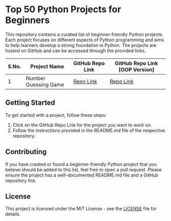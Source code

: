 # Top 50 Python Projects for Beginners

This repository contains a curated list of beginner-friendly Python projects. Each project focuses on different aspects of Python programming and aims to help learners develop a strong foundation in Python. The projects are hosted on GitHub and can be accessed through the provided links.

| S.No. | Project Name              | GitHub Repo Link              | GitHub Repo Link [OOP Version]     |
| ----- | ------------------------- | ----------------------------- | ---------------------------------- |
| 1     | Number Guessing Game      | [Repo Link](https://github.com/MokarbeenAnsari/number-guessing-game) | [Repo Link](https://github.com/MokarbeenAnsari/number-guessing-game-oop) |

## Getting Started

To get started with a project, follow these steps:

1. Click on the GitHub Repo Link for the project you want to work on.
2. Follow the instructions provided in the README.md file of the respective repository.

## Contributing

If you have created or found a beginner-friendly Python project that you believe should be added to this list, feel free to open a pull request. Please ensure the project has a well-documented README.md file and a GitHub repository link.

## License

This project is licensed under the MIT License - see the [LICENSE](LICENSE) file for details.
